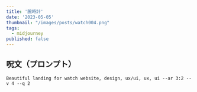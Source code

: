 ```yaml
---
title: '腕時計'
date: '2023-05-05'
thumbnail: "/images/posts/watch004.png"
tags:
  - midjourney
published: false
---
```


## 呪文（プロンプト）
```
Beautiful landing for watch website, design, ux/ui, ux, ui --ar 3:2 --v 4 --q 2
```